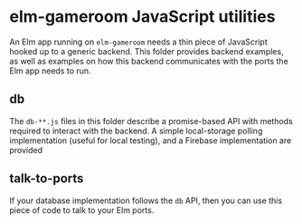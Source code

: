 # elm-gameroom JavaScript utilities

An Elm app running on `elm-gameroom` needs a thin piece of JavaScript hooked up to a generic backend. This folder provides backend examples, as well as examples on how this backend communicates with the ports the Elm app needs to run.

## db

The `db-**.js` files in this folder describe a promise-based API with methods required to interact with the backend. A simple local-storage polling implementation (useful for local testing), and a Firebase implementation are provided

## talk-to-ports

If your database implementation follows the `db` API, then you can use this piece of code to talk to your Elm ports.
